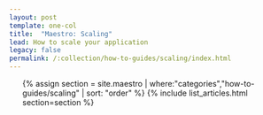 ```yaml
---
layout: post
template: one-col
title:  "Maestro: Scaling"
lead: How to scale your application
legacy: false
permalink: /:collection/how-to-guides/scaling/index.html
---
```


<div class="Toc Toc--howto">
    <ul>
    {% assign section = site.maestro | where:"categories","how-to-guides/scaling" | sort: "order" %}
    {% include list_articles.html section=section %}
    </ul>
</div><!--/.Toc-->